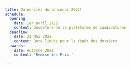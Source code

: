 ```yaml
---
title: Dates-clés du concours 2022!
schedule:
  opening:
    date: 1er avril 2022
    content: Ouverture de la plateforme de candidatures
  deadline:
    date: 31 Mai 2022
    content: Date limite pour le dépôt des dossiers
  awards:
    date: Automne 2022
    content: 'Remise des Prix '

---
```

